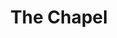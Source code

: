 ---
title: "The Chapel"
year: 2023
rating: 2.5
stars: "★★½"
rewatched: false
permalink: "the-chapel-2023-1"
watched_on: 2023-10-11
---